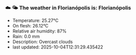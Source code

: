 ### ☁️ 🌤️  The weather in Florianópolis is: Florianópolis

- Temperature: 25.27°C
- On flesh: 26.12°C
- Relative air humidity: 87%
- Rain: 0.0 mm
- Description: Overcast clouds
- last updated: 2025-10-04T12:31:29.435422
